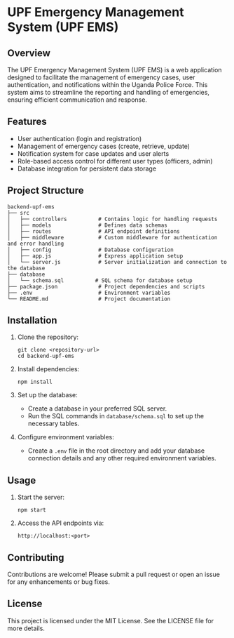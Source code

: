 # UPF Emergency Management System (UPF EMS)

## Overview
The UPF Emergency Management System (UPF EMS) is a web application designed to facilitate the management of emergency cases, user authentication, and notifications within the Uganda Police Force. This system aims to streamline the reporting and handling of emergencies, ensuring efficient communication and response.

## Features
- User authentication (login and registration)
- Management of emergency cases (create, retrieve, update)
- Notification system for case updates and user alerts
- Role-based access control for different user types (officers, admin)
- Database integration for persistent data storage

## Project Structure
```
backend-upf-ems
├── src
│   ├── controllers          # Contains logic for handling requests
│   ├── models               # Defines data schemas
│   ├── routes               # API endpoint definitions
│   ├── middleware           # Custom middleware for authentication and error handling
│   ├── config               # Database configuration
│   ├── app.js               # Express application setup
│   └── server.js            # Server initialization and connection to the database
├── database
│   └── schema.sql          # SQL schema for database setup
├── package.json             # Project dependencies and scripts
├── .env                     # Environment variables
└── README.md                # Project documentation
```

## Installation
1. Clone the repository:
   ```
   git clone <repository-url>
   cd backend-upf-ems
   ```

2. Install dependencies:
   ```
   npm install
   ```

3. Set up the database:
   - Create a database in your preferred SQL server.
   - Run the SQL commands in `database/schema.sql` to set up the necessary tables.

4. Configure environment variables:
   - Create a `.env` file in the root directory and add your database connection details and any other required environment variables.

## Usage
1. Start the server:
   ```
   npm start
   ```

2. Access the API endpoints via:
   ```
   http://localhost:<port>
   ```

## Contributing
Contributions are welcome! Please submit a pull request or open an issue for any enhancements or bug fixes.

## License
This project is licensed under the MIT License. See the LICENSE file for more details.